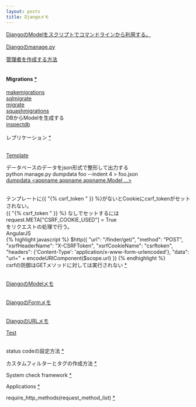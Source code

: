 ```yaml
---
layout: posts
title: Djangoメモ 
---
```

[DjangoのModelをスクリプトでコマンドラインから利用する。](/2014/02/08/django_model_command_line_script.html) 
<br/>

[Djangoのmanage.py](/2014/12/18/django-manage.html) 
<br/>

[管理者を作成する方法](https://docs.djangoproject.com/en/1.7/intro/tutorial02/#creating-an-admin-user)   
<br/>

#### Migrations [*](https://docs.djangoproject.com/en/1.7/topics/migrations/#module-django.db.migrations)
[makemigrations](https://docs.djangoproject.com/en/1.7/ref/django-admin/#django-admin-makemigrations)      
[sqlmigrate](https://docs.djangoproject.com/en/1.7/ref/django-admin/#django-admin-sqlmigrate)      
[migrate](https://docs.djangoproject.com/en/1.7/ref/django-admin/#django-admin-migrate)      
[squashmigrations](https://docs.djangoproject.com/en/1.7/ref/django-admin/#django-admin-squashmigrations)    
DBからModelを生成する    
[inspectdb](https://docs.djangoproject.com/en/1.8/howto/legacy-databases/#auto-generate-the-models)   
<br/>
レプリケーション [*](https://docs.djangoproject.com/en/1.8/topics/db/multi-db/)   
<br>
   
[Template](/2014/12/16/django-template.html)
<br/>
   
データベースのデータをjson形式で整形して出力する     
python manage.py dumpdata foo --indent 4 &gt; foo.json  
[dumpdata &lt;appname appname appname.Model ...&gt;](https://docs.djangoproject.com/en/1.6/ref/django-admin/#dumpdata-appname-appname-appname-model)  
<br/>
  
テンプレートに{{ "{% csrf_token " }} %}がないとCookieにcsrf_tokenがセットされない。    
{{ "{% csrf_token " }} %} なしでセットするには  
request.META["CSRF_COOKIE_USED"] = True   
をリクエストの処理で行う。     
AngularJS  
{% highlight javascript %}
            $http({
                 "url": "/finder/get/",
                 "method": "POST",
                 "xsrfHeaderName": "X-CSRFToken",
                 "xsrfCookieName": "csrftoken",
                 "headers": {'Content-Type': 'application/x-www-form-urlencoded'},
                 "data": "url=" + encodeURIComponent($scope.url)
            })
{% endhighlight %}
<br>
csrfの防御はGETメソッドに対しては実行されない [*](https://docs.djangoproject.com/en/1.8/ref/csrf/)    
<br>

[DjangoのModelメモ](/2014/11/29/django-model.html)  
<br/>

[DjangoのFormメモ](/2014/12/02/django-forms.html)  
<br/>

[DjangoのURLメモ](/2014/12/09/django-url.html)
<br/>

[Test](/2014/12/16/django-test.html)  
<br/>

status codeの設定方法 [*](https://docs.djangoproject.com/en/dev/ref/request-response/#django.http.HttpResponse.__init__)
<br/>
   
カスタムフィルターとタグの作成方法 [*](https://docs.djangoproject.com/en/1.7/howto/custom-template-tags/)    

System check framework [*](https://docs.djangoproject.com/en/stable/topics/checks/#system-check-framework)   
  
Applications [*](https://docs.djangoproject.com/en/stable/ref/applications/)      

require_http_methods(request_method_list) [*](https://docs.djangoproject.com/en/1.8/topics/http/decorators/#django.views.decorators.http.require_http_methods)     

